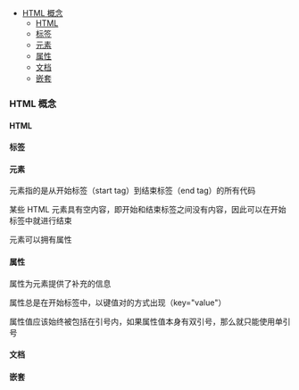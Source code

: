   
  
- [HTML 概念](#html-概念 )
  - [HTML](#html )
  - [标签](#标签 )
  - [元素](#元素 )
  - [属性](#属性 )
  - [文档](#文档 )
  - [嵌套](#嵌套 )
  
###  HTML 概念
  
####  HTML
  
####  标签
  
####  元素
  
元素指的是从开始标签（start tag）到结束标签（end tag）的所有代码
  
某些 HTML 元素具有空内容，即开始和结束标签之间没有内容，因此可以在开始标签中就进行结束
  
元素可以拥有属性
####  属性
  
属性为元素提供了补充的信息
  
属性总是在开始标签中，以键值对的方式出现（key="value"）
  
属性值应该始终被包括在引号内，如果属性值本身有双引号，那么就只能使用单引号
####  文档
  
####  嵌套
  
  
